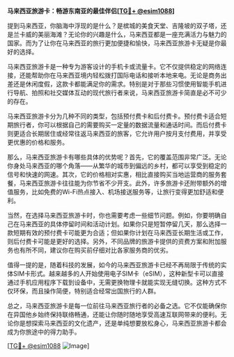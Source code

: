 **马来西亚旅游卡：畅游东南亚的最佳伴侣[[TG💪+ @esim1088](https://t.me/s/esim1088)]**

提到马来西亚，你脑海中浮现的是什么？是槟城的美食天堂、吉隆坡的双子塔，还是兰卡威的美丽海滩？无论你的兴趣是什么，马来西亚都是一座充满活力与魅力的国家。而为了让你在马来西亚的旅行更加便捷和愉快，马来西亚旅游卡无疑是你最好的选择。

马来西亚旅游卡是一种专为游客设计的手机卡或流量卡。它不仅提供稳定的网络连接，还能帮助你在马来西亚境内轻松拨打国际电话和接听本地来电。无论是商务出差还是休闲度假，这款卡都能满足你的需求。特别是对于那些习惯使用智能手机进行导航、拍照和社交媒体互动的现代旅行者来说，马来西亚旅游卡简直是必不可少的存在。

马来西亚旅游卡分为几种不同的类型，包括预付费卡和后付费卡。预付费卡适合短期旅行者，你可以根据自己的需要购买一定量的数据流量和通话时间。而后付费卡则更适合长期居住或经常往返马来西亚的旅客，它允许用户按月支付费用，并享受更优惠的价格和服务。

那么，马来西亚旅游卡有哪些具体的优势呢？首先，它的覆盖范围非常广泛。无论你身处马来西亚的哪个角落——从繁华的城市到偏远的乡村，都可以享受到稳定的信号和快速的网速。其次，它的价格相对实惠，相比直接购买当地运营商的服务套餐，马来西亚旅游卡往往能为你节省不少开支。此外，许多旅游卡还附带额外的增值服务，比如免费的Wi-Fi热点接入、机场接送服务等，让旅行变得更加舒适和便利。

当然，在选择马来西亚旅游卡时，你也需要考虑一些细节问题。例如，你要明确自己在马来西亚的具体停留时间和活动计划。如果你只是短暂停留几天，那么选择一款短期有效的预付费卡可能更为合适；但如果你计划在马来西亚长期生活或工作，则后付费卡可能是更好的选择。另外，不同品牌的旅游卡提供的资费方案和附加服务也有所不同，建议你在购买前仔细对比各家服务商的优劣。

值得一提的是，随着科技的发展，如今的马来西亚旅游卡已经不再局限于传统的实体SIM卡形式。越来越多的人开始使用电子SIM卡（eSIM），这种新型卡可以直接通过手机应用程序下载到设备中，无需更换物理卡就能实现无缝切换。这种方式不仅环保，而且操作简便，特别适合经常出国旅行的人群。

总之，马来西亚旅游卡是每一位前往马来西亚旅行者的必备之选。它不仅能确保你在异国他乡始终保持联络畅通，还能让你随时随地享受高速互联网带来的便利。无论你是想探索马来西亚的文化遗产，还是单纯想要放松身心，马来西亚旅游卡都会成为你旅途中的得力助手。

[[TG💪+ @esim1088](https://t.me/s/esim1088) ![Image](https://i.postimg.cc/4NQfJmqS/Snipaste-2025-05-13-00-14-12.png)]